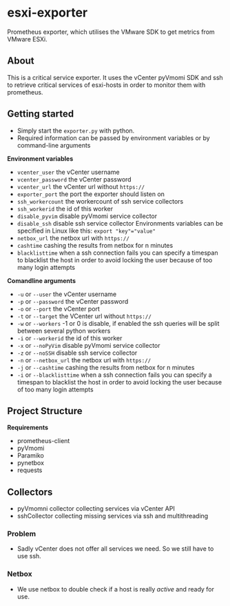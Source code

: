 # esxi-exporter
Prometheus exporter, which utilises the VMware SDK to get metrics from VMware ESXi.

## About
This is a critical service exporter. It uses the vCenter pyVmomi SDK and ssh to retrieve critical services of esxi-hosts in order to monitor them with prometheus.

## Getting started

- Simply start the `exporter.py` with python.
- Required information can be passed by environment variables or by command-line arguments

**Environment variables**

- `vcenter_user` the vCenter username
- `vcenter_password` the vCenter password
- `vcenter_url` the vCenter url without `https://`
- `exporter_port` the port the exporter should listen on
- `ssh_workercount` the workercount of ssh service collectors
- `ssh_workerid` the id of this worker
- `disable_pyvim` disable pyVmomi service collector
- `disable_ssh` disable ssh service collector
Environments variables can be specified in Linux like this: `export "key"="value"` 
- `netbox_url` the netbox url with `https://`
- `cashtime` cashing the results from netbox for n minutes
- `blacklisttime` when a ssh connection fails you can specify a timespan to blacklist the host in order to avoid locking the user because of too many login attempts 

**Comandline arguments**

- `-u` or `--user` the vCenter username
- `-p` or `--password` the vCenter password
- `-o` or `--port` the vCenter port
- `-t` or `--target` the VCenter url without `https://`
- `-w` or `--workers` -1 or 0 is disable, if enabled the ssh queries will be split between several python workers 
- `-i` or `--workerid` the id of this worker 
- `-x` or `--noPyVim`  disable pyVmomi service collector
- `-z` or `--noSSH` disable ssh service collector
- `-n` or `--netbox_url` the netbox url with `https://`
- `-j` or `--cashtime` cashing the results from netbox for n minutes
- `-i` or `--blacklisttime` when a ssh connection fails you can specify a timespan to blacklist the host in order to avoid locking the user because of too many login attempts 





## Project Structure

**Requirements**
- prometheus-client
- pyVmomi
- Paramiko
- pynetbox
- requests 


## Collectors
- pyVmomni collector collecting services via vCenter API
- sshCollector collecting missing services via ssh and multithreading

### Problem
- Sadly vCenter does not offer all services we need. So we still have to use ssh.

### Netbox
- We use netbox to double check if a host is really _active_ and ready for use.